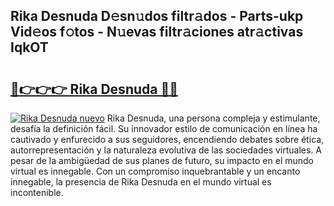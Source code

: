 ## Rika Desnuda D𝚎sn𝚞dos filtr𝚊dos - Parts-ukp Vid𝚎os f𝚘tos - N𝚞evas filtr𝚊ciones atr𝚊ctivas IqkOT

# <h2><a href="http://mb8j8kw.tromn.icu/?c=Rika+Desnuda">🔗👉👉👉 Rika Desnuda 🔗🔗</a></h2>

[![Rika Desnuda nuevo](https://i.imgur.com/pEAQMta.gif)](http://mb8j8kw.tromn.icu/?c=Rika+Desnuda)
Rika Desnuda, una persona compleja y estimulante, desafía la definición fácil. Su innovador estilo de comunicación en línea ha cautivado y enfurecido a sus seguidores, encendiendo debates sobre ética, autorrepresentación y la naturaleza evolutiva de las sociedades virtuales. A pesar de la ambigüedad de sus planes de futuro, su impacto en el mundo virtual es innegable. Con un compromiso inquebrantable y un encanto innegable, la presencia de Rika Desnuda en el mundo virtual es incontenible.
